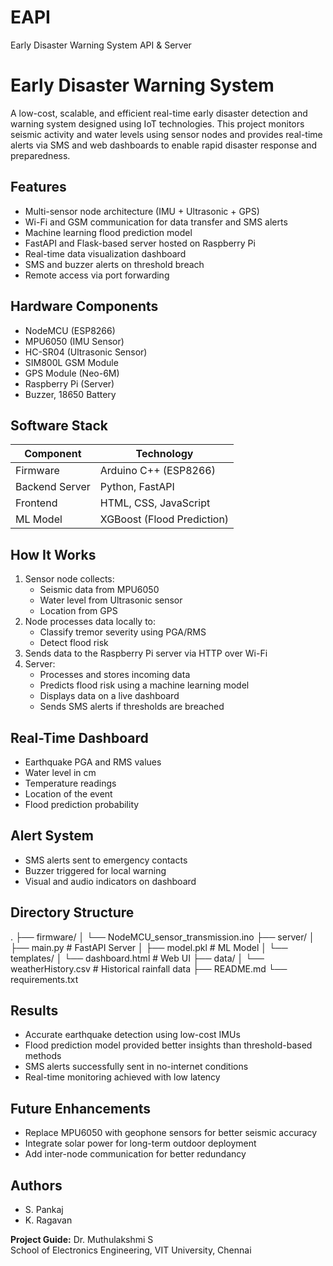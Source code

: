 # EAPI
Early Disaster Warning System API &amp; Server
# Early Disaster Warning System

A low-cost, scalable, and efficient real-time early disaster detection and warning system designed using IoT technologies. This project monitors seismic activity and water levels using sensor nodes and provides real-time alerts via SMS and web dashboards to enable rapid disaster response and preparedness.

## Features

- Multi-sensor node architecture (IMU + Ultrasonic + GPS)
- Wi-Fi and GSM communication for data transfer and SMS alerts
- Machine learning flood prediction model
- FastAPI and Flask-based server hosted on Raspberry Pi
- Real-time data visualization dashboard
- SMS and buzzer alerts on threshold breach
- Remote access via port forwarding

## Hardware Components

- NodeMCU (ESP8266)
- MPU6050 (IMU Sensor)
- HC-SR04 (Ultrasonic Sensor)
- SIM800L GSM Module
- GPS Module (Neo-6M)
- Raspberry Pi (Server)
- Buzzer, 18650 Battery

## Software Stack

| Component       | Technology             |
|----------------|------------------------|
| Firmware       | Arduino C++ (ESP8266)  |
| Backend Server | Python, FastAPI        |
| Frontend       | HTML, CSS, JavaScript  |
| ML Model       | XGBoost (Flood Prediction) |

## How It Works

1. Sensor node collects:
   - Seismic data from MPU6050
   - Water level from Ultrasonic sensor
   - Location from GPS
2. Node processes data locally to:
   - Classify tremor severity using PGA/RMS
   - Detect flood risk
3. Sends data to the Raspberry Pi server via HTTP over Wi-Fi
4. Server:
   - Processes and stores incoming data
   - Predicts flood risk using a machine learning model
   - Displays data on a live dashboard
   - Sends SMS alerts if thresholds are breached

## Real-Time Dashboard

- Earthquake PGA and RMS values
- Water level in cm
- Temperature readings
- Location of the event
- Flood prediction probability

## Alert System

- SMS alerts sent to emergency contacts
- Buzzer triggered for local warning
- Visual and audio indicators on dashboard

## Directory Structure

. ├── firmware/ │ └── NodeMCU_sensor_transmission.ino ├── server/ │ ├── main.py # FastAPI Server │ ├── model.pkl # ML Model │ └── templates/ │ └── dashboard.html # Web UI ├── data/ │ └── weatherHistory.csv # Historical rainfall data ├── README.md └── requirements.txt


## Results

- Accurate earthquake detection using low-cost IMUs
- Flood prediction model provided better insights than threshold-based methods
- SMS alerts successfully sent in no-internet conditions
- Real-time monitoring achieved with low latency

## Future Enhancements

- Replace MPU6050 with geophone sensors for better seismic accuracy
- Integrate solar power for long-term outdoor deployment
- Add inter-node communication for better redundancy

## Authors

- S. Pankaj  
- K. Ragavan  

**Project Guide:** Dr. Muthulakshmi S  
School of Electronics Engineering, VIT University, Chennai
